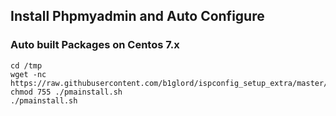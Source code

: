## Install Phpmyadmin and Auto Configure
### Auto built Packages on Centos 7.x
```
cd /tmp
wget -nc https://raw.githubusercontent.com/b1glord/ispconfig_setup_extra/master/centos7/pma/pmainstall.sh
chmod 755 ./pmainstall.sh
./pmainstall.sh
```
